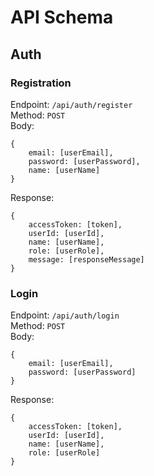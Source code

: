 # API Schema
## Auth
### Registration
Endpoint: `/api/auth/register` \
Method: `POST` \
Body: 
```
{
    email: [userEmail],
    password: [userPassword],
    name: [userName]
}
```
Response:
```
{
    accessToken: [token], 
    userId: [userId], 
    name: [userName], 
    role: [userRole], 
    message: [responseMessage]
}
```

### Login
Endpoint: `/api/auth/login` \
Method: `POST` \
Body:
```
{
    email: [userEmail],
    password: [userPassword]
}
```
Response:
```
{
    accessToken: [token],
    userId: [userId],
    name: [userName],
    role: [userRole]
}
```
